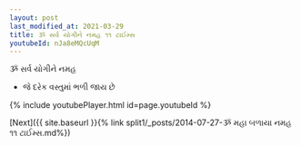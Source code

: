 ```yaml
---
layout: post
last_modified_at: 2021-03-29
title: ૐ સર્વ યોગીને નમહ ૧૧ ટાઈમ્સ
youtubeId: nJa8eMQcUqM
---
```

 
 
 ૐ સર્વ યોગીને નમહ  
 
 -  જે દરેક વસ્તુમાં ભળી જાય છે 
 
  
 
  
 
 
 
 
 
 


{% include youtubePlayer.html id=page.youtubeId %}
 
[Next]({{ site.baseurl }}{% link  split1/_posts/2014-07-27-ૐ મહા બળાયા નમહ ૧૧ ટાઈમ્સ.md%})
 
